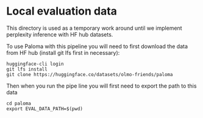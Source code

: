 # Local evaluation data

This directory is used as a temporary work around until we implement perplexity inference with HF hub datasets.

To use Paloma with this pipeline you will need to first download the data from HF hub (install git lfs first in necessary):
```
huggingface-cli login
git lfs install
git clone https://huggingface.co/datasets/olmo-friends/paloma
```

Then when you run the pipe line you will first need to export the path to this data
```
cd paloma
export EVAL_DATA_PATH=$(pwd)
```
